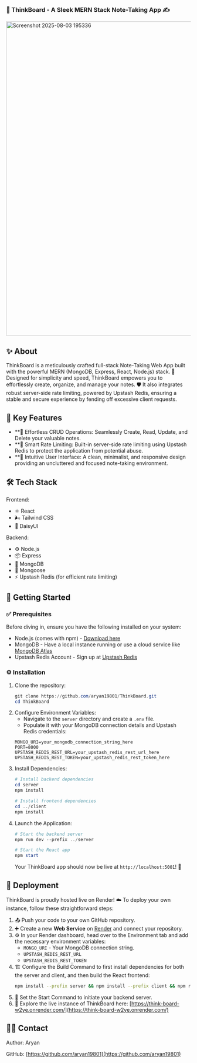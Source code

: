 

### 🚀 ThinkBoard - A Sleek MERN Stack Note-Taking App ✍️

<img width="1910" height="854" alt="Screenshot 2025-08-03 195336" src="https://github.com/user-attachments/assets/aa536927-8d38-4611-ba30-00e15d921a81" />

## ✨ About

ThinkBoard is a meticulously crafted full-stack Note-Taking Web App built with the powerful MERN (MongoDB, Express, React, Node.js) stack. 🎯 Designed for simplicity and speed, ThinkBoard empowers you to effortlessly create, organize, and manage your notes. 🛡️ It also integrates robust server-side rate limiting, powered by Upstash Redis, ensuring a stable and secure experience by fending off excessive client requests.

## 🌟 Key Features

  * **📝 Effortless CRUD Operations: Seamlessly Create, Read, Update, and Delete your valuable notes.
  * **🚦 Smart Rate Limiting: Built-in server-side rate limiting using Upstash Redis to protect the application from potential abuse.
  * **📱 Intuitive User Interface: A clean, minimalist, and responsive design providing an uncluttered and focused note-taking environment.

## 🛠️ Tech Stack

Frontend:

  * ⚛️ React
  * 🌬️ Tailwind CSS
  * 🌼 DaisyUI

Backend:

  * ⚙️ Node.js
  * 📦 Express
  * 💾 MongoDB
  * 🍃 Mongoose
  * ⚡ Upstash Redis (for efficient rate limiting)

## 🏁 Getting Started

### ✅ Prerequisites

Before diving in, ensure you have the following installed on your system:

  *  Node.js (comes with npm) - [Download here](https://nodejs.org/)
  *  MongoDB - Have a local instance running or use a cloud service like [MongoDB Atlas](https://www.mongodb.com/cloud/atlas)
  *  Upstash Redis Account - Sign up at [Upstash Redis](https://upstash.com/)

### ⚙️ Installation

1.  Clone the repository:
    ```powershell
    git clone https://github.com/aryan19801/ThinkBoard.git
    cd ThinkBoard
    ```
2.  Configure Environment Variables:
      * Navigate to the `server` directory and create a `.env` file.
      * Populate it with your MongoDB connection details and Upstash Redis credentials:
    <!-- end list -->
    ```
    MONGO_URI=your_mongodb_connection_string_here
    PORT=8000
    UPSTASH_REDIS_REST_URL=your_upstash_redis_rest_url_here
    UPSTASH_REDIS_REST_TOKEN=your_upstash_redis_rest_token_here
    ```
3.  Install Dependencies:
    ```powershell
    # Install backend dependencies
    cd server
    npm install

    # Install frontend dependencies
    cd ../client
    npm install
    ```
4.  Launch the Application:
    ```powershell
    # Start the backend server
    npm run dev --prefix ../server

    # Start the React app
    npm start
    ```
    Your ThinkBoard app should now be live at `http://localhost:5001`\! 🎉

## 🚀 Deployment

ThinkBoard is proudly hosted live on Render\! ☁️ To deploy your own instance, follow these straightforward steps:

1.  📤 Push your code to your own GitHub repository.
2.  ➕ Create a new **Web Service** on [Render](https://render.com/) and connect your repository.
3.  ⚙️ In your Render dashboard, head over to the Environment tab and add the necessary environment variables:
      * `MONGO_URI` - Your MongoDB connection string.
      * `UPSTASH_REDIS_REST_URL`
      * `UPSTASH_REDIS_REST_TOKEN`
4.  🏗️ Configure the Build Command to first install dependencies for both the server and client, and then build the React frontend:
    ```bash
    npm install --prefix server && npm install --prefix client && npm run build --prefix client
    ```
5.  🚀 Set the Start Command to initiate your backend server.
6.  🔗 Explore the live instance of ThinkBoard here: [https://think-board-w2ye.onrender.com/](https://think-board-w2ye.onrender.com/)


## 🧑‍💻 Contact

Author: Aryan

GitHub: [https://github.com/aryan19801](https://github.com/aryan19801)
